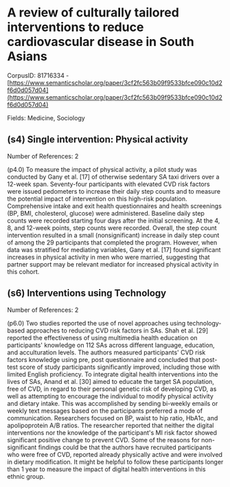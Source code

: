 # A review of culturally tailored interventions to reduce cardiovascular disease in South Asians

CorpusID: 81716334 - [https://www.semanticscholar.org/paper/3cf2fc563b09f9533bfce090c10d2f6d0d057d04](https://www.semanticscholar.org/paper/3cf2fc563b09f9533bfce090c10d2f6d0d057d04)

Fields: Medicine, Sociology

## (s4) Single intervention: Physical activity
Number of References: 2

(p4.0) To measure the impact of physical activity, a pilot study was conducted by Gany et al. [17] of otherwise sedentary SA taxi drivers over a 12-week span. Seventy-four participants with elevated CVD risk factors were issued pedometers to increase their daily step counts and to measure the potential impact of intervention on this high-risk population. Comprehensive intake and exit health questionnaires and health screenings (BP, BMI, cholesterol, glucose) were administered. Baseline daily step counts were recorded starting four days after the initial screening. At the 4, 8, and 12-week points, step counts were recorded. Overall, the step count intervention resulted in a small (nonsignificant) increase in daily step count of among the 29 participants that completed the program. However, when data was stratified for mediating variables, Gany et al. [17] found significant increases in physical activity in men who were married, suggesting that partner support may be relevant mediator for increased physical activity in this cohort.
## (s6) Interventions using Technology
Number of References: 2

(p6.0) Two studies reported the use of novel approaches using technology-based approaches to reducing CVD risk factors in SAs. Shah et al. [29] reported the effectiveness of using multimedia health education on participants' knowledge on 112 SAs across different language, education, and acculturation levels. The authors measured participants' CVD risk factors knowledge using pre, post questionnaire and concluded that post-test score of study participants significantly improved, including those with limited English proficiency. To integrate digital health interventions into the lives of SAs, Anand et al. [30] aimed to educate the target SA population, free of CVD, in regard to their personal genetic risk of developing CVD, as well as attempting to encourage the individual to modify physical activity and dietary intake. This was accomplished by sending bi-weekly emails or weekly text messages based on the participants preferred a mode of communication. Researchers focused on BP, waist to hip ratio, HbA1c, and apolipoprotein A/B ratios. The researcher reported that neither the digital interventions nor the knowledge of the participant's MI risk factor showed significant positive change to prevent CVD. Some of the reasons for non-significant findings could be that the authors have recruited participants who were free of CVD, reported already physically active and were involved in dietary modification. It might be helpful to follow these participants longer than 1 year to measure the impact of digital health interventions in this ethnic group.
